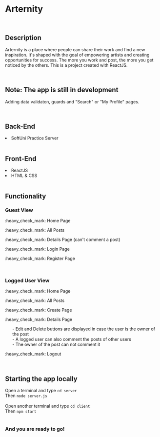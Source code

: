 <h1>Arternity</h1>
<br>

<h2>Description</h2>
<p>Arternity is a place where people can share their work and find a new inspiration. 
It's shaped with the goal of empowering artists and creating opportunities for success. 
The more you work and post, the more you get noticed by the others. 
This is a project created with ReactJS. </p>

<br>
<h2>Note: The app is still in development</h2>
<p>Adding data validaton, guards and "Search" or "My Profile" pages.</p>

<br>

<h2>Back-End</h2>

<li>SoftUni Practice Server</li>

<br>

<h2>Front-End</h2>

<li>ReactJS</li>
<li>HTML & CSS</li>

<br>

<h2>Functionality</h2>

<h3>Guest View</h3>
<p>:heavy_check_mark: Home Page</p>
<p>:heavy_check_mark: All Posts</p>
<p>:heavy_check_mark: Details Page (can't comment a post)</p>
<p>:heavy_check_mark: Login Page</p>
<p>:heavy_check_mark: Register Page</p>

<br>

<h3>Logged User View</h3>
<p>:heavy_check_mark: Home Page</p>
<p>:heavy_check_mark: All Posts</p>
<p>:heavy_check_mark: Create Page</p>
<p>:heavy_check_mark: Details Page 
<ul>
- Edit and Delete buttons are displayed in case the user is the owner of the post <br>
- A logged user can also comment the posts of other users <br>
- The owner of the post can not comment it <br>
</ul>

<p>:heavy_check_mark: Logout</p>

<br>

<h2>Starting the app locally</h2>

Open a terminal and type `cd server` <br>
Then `node server.js`<br>
<br>
Open another terminal and type `cd client` <br>
Then `npm start` <br>
<br>
<h3>And you are ready to go!</h3>








